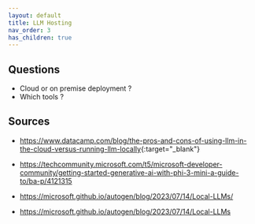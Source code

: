 ```yaml
---
layout: default
title: LLM Hosting
nav_order: 3
has_children: true
---
```



## Questions

- Cloud or on premise deployment ?
- Which tools ?

## Sources

- <https://www.datacamp.com/blog/the-pros-and-cons-of-using-llm-in-the-cloud-versus-running-llm-locally>{:target="_blank"}


- <https://techcommunity.microsoft.com/t5/microsoft-developer-community/getting-started-generative-ai-with-phi-3-mini-a-guide-to/ba-p/4121315>
- <https://microsoft.github.io/autogen/blog/2023/07/14/Local-LLMs/>



- <https://microsoft.github.io/autogen/blog/2023/07/14/Local-LLMs>